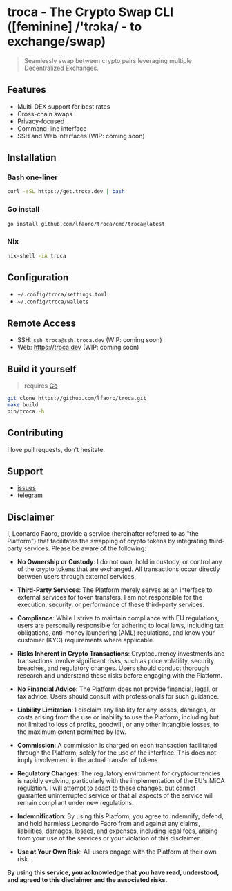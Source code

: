 # troca - The Crypto Swap CLI ([feminine] /'tɾɔka/ - to exchange/swap)

> Seamlessly swap between crypto pairs leveraging multiple Decentralized Exchanges.

## Features

- Multi-DEX support for best rates
- Cross-chain swaps
- Privacy-focused
- Command-line interface
- SSH and Web interfaces (WIP: coming soon)

## Installation

### Bash one-liner

```bash
curl -sSL https://get.troca.dev | bash
```

### Go install

```bash
go install github.com/lfaoro/troca/cmd/troca@latest
```

### Nix

```bash
nix-shell -iA troca
```

## Configuration

- `~/.config/troca/settings.toml`
- `~/.config/troca/wallets`

## Remote Access

- SSH: ```ssh troca@ssh.troca.dev``` (WIP: coming soon)
- Web: https://troca.dev (WIP: coming soon)

## Build it yourself

> requires [Go](https://go.dev/doc/install)

```bash
git clone https://github.com/lfaoro/troca.git
make build
bin/troca -h
```

## Contributing

I love pull requests, don't hesitate.

## Support

- [issues](https://github.com/lfaoro/troca/issues)
- [telegram](https://t.me/trocaswap)

## Disclaimer

I, Leonardo Faoro, provide a service (hereinafter referred to as "the Platform") that facilitates the swapping of crypto tokens by integrating third-party services. Please be aware of the following:

- **No Ownership or Custody**: I do not own, hold in custody, or control any of the crypto tokens that are exchanged. All transactions occur directly between users through external services.

- **Third-Party Services**: The Platform merely serves as an interface to external services for token transfers. I am not responsible for the execution, security, or performance of these third-party services.

- **Compliance**: While I strive to maintain compliance with EU regulations, users are personally responsible for adhering to local laws, including tax obligations, anti-money laundering (AML) regulations, and know your customer (KYC) requirements where applicable.

- **Risks Inherent in Crypto Transactions**: Cryptocurrency investments and transactions involve significant risks, such as price volatility, security breaches, and regulatory changes. Users should conduct thorough research and understand these risks before engaging with the Platform.

- **No Financial Advice**: The Platform does not provide financial, legal, or tax advice. Users should consult with professionals for such guidance.

- **Liability Limitation**: I disclaim any liability for any losses, damages, or costs arising from the use or inability to use the Platform, including but not limited to loss of profits, goodwill, or any other intangible losses, to the maximum extent permitted by law.

- **Commission**: A commission is charged on each transaction facilitated through the Platform, solely for the use of the interface. This does not imply involvement in the actual transfer of tokens.

- **Regulatory Changes**: The regulatory environment for cryptocurrencies is rapidly evolving, particularly with the implementation of the EU's MiCA regulation. I will attempt to adapt to these changes, but cannot guarantee uninterrupted service or that all aspects of the service will remain compliant under new regulations.

- **Indemnification**: By using this Platform, you agree to indemnify, defend, and hold harmless Leonardo Faoro from and against any claims, liabilities, damages, losses, and expenses, including legal fees, arising from your use of the services or your violation of this disclaimer.

- **Use at Your Own Risk**: All users engage with the Platform at their own risk.

**By using this service, you acknowledge that you have read, understood, and agreed to this disclaimer and the associated risks.**
